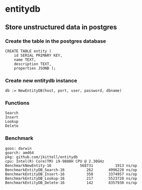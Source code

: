 # entitydb

## Store unstructured data in postgres

### Create the table in the postgres database

```
CREATE TABLE entity ( 
    id SERIAL PRIMARY KEY, 
    name TEXT,
    description TEXT,
    properties JSONB );
```

### Create new entitydb instance

```
db := NewEntityDB(host, port, user, password, dbname)
```

### Functions

```
Search
Insert
Lookup
Delete

```

### Benchmark

```
goos: darwin
goarch: amd64
pkg: github.com/jkittell/entitydb
cpu: Intel(R) Core(TM) i9-9880H CPU @ 2.30GHz
BenchmarkNewEntity-16          	  568731	      1913 ns/op
BenchmarkEntityDB_Search-16    	     262	   4996220 ns/op
BenchmarkEntityDB_Insert-16    	     358	   3374957 ns/op
BenchmarkEntityDB_Lookup-16    	     217	   5523728 ns/op
BenchmarkEntityDB_Delete-16    	     142	   8357930 ns/op
```




